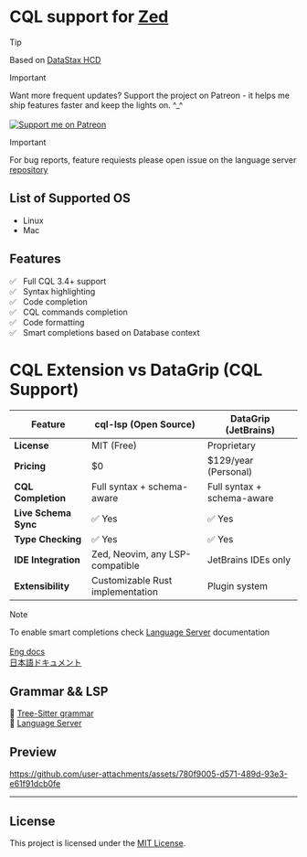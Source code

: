 # CQL support for [Zed](https://zed.dev)

>[!TIP]
> Based on [DataStax HCD](https://docs.datastax.com/en/cql/hcd/reference/cql-reference-about.html)

>[!IMPORTANT]
> Want more frequent updates? Support the project on Patreon - it helps me ship features faster and keep the lights on. ^_^  
> </br>
>[![Support me on Patreon](https://img.shields.io/endpoint.svg?url=https%3A%2F%2Fshieldsio-patreon.vercel.app%2Fapi%3Fusername%3Dakzestia%26type%3Dpatrons&style=for-the-badge)](https://patreon.com/akzestia)

>[!IMPORTANT]
> For bug reports, feature requiests please open issue on the language server [repository](https://github.com/Akzestia/cql-lsp/issues) 
> </br>

## List of Supported OS

- Linux
- Mac

## Features

✅ &nbsp; Full CQL 3.4+ support </br>
✅ &nbsp; Syntax highlighting </br>
✅ &nbsp; Code completion </br>
✅ &nbsp; CQL commands completion </br>
✅ &nbsp; Code formatting </br>
✅ &nbsp; Smart completions based on Database context </br>

# CQL Extension vs DataGrip (CQL Support)

| Feature                | cql-lsp (Open Source)              | DataGrip (JetBrains)            |
|------------------------|------------------------------------|----------------------------------|
| **License**            | MIT (Free)                         | Proprietary                      |
| **Pricing**            | $0                                 | $129/year (Personal)             |
| **CQL Completion**     | Full syntax + schema-aware         | Full syntax + schema-aware       |
| **Live Schema Sync**   | ✅ Yes                             | ✅ Yes                           |
| **Type Checking**      | ✅ Yes                             | ✅ Yes                           |
| **IDE Integration**    | Zed, Neovim, any LSP-compatible    | JetBrains IDEs only              |
| **Extensibility**      | Customizable Rust implementation   | Plugin system                    |

>[!NOTE]
> To enable smart completions check [Language Server](https://github.com/Akzestia/cql-lsp) documentation <br/>
> <br/>
> [Eng docs](https://github.com/Akzestia/cql-lsp/blob/main/README.md) <br/>
> [日本語ドキュメント](https://github.com/Akzestia/cql-lsp/blob/main/README_jap.md) <br/>

## Grammar && LSP

🔗 [Tree-Sitter grammar](https://github.com/Akzestia/tree-sitter-cql)
<br/>
🔗 [Language Server](https://github.com/Akzestia/cql-lsp)

## Preview

https://github.com/user-attachments/assets/780f9005-d571-489d-93e3-e61f91dcb0fe

----------------------------------------

## License

This project is licensed under the [MIT License](LICENSE).









